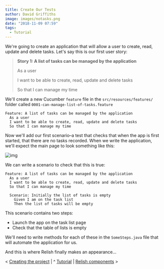 ```yaml
---
title: Create Our Tests
author: David Griffiths
image: images/notasks.png
date: "2018-11-09 07:59"
tags:
  - Tutorial
---
```



We're going to create an application that will allow a user to create, read, update and delete tasks. Let's say this is our first user story:

> **Story 1: A list of tasks can be managed by the application**
> 
> As a user
> 
> I want to be able to create, read, update and delete tasks
> 
> So that I can manage my time

We'll create a new Cucumber `feature` file in the `src/resources/features/` folder called `0001-can-manage-list-of-tasks.feature`

    Feature: A list of tasks can be managed by the application
      As a user
      I want to be able to create, read, update and delete tasks
      So that I can manage my time

Now we'll add our first scenario&#x2013;a test that checks that when the app is first started, that there are no tasks recorded. When we write the application, we'll expect the main page to look something like this:

![img](images/notasks.png)

We can write a scenario to check that this is true:

    Feature: A list of tasks can be managed by the application
      As a user
      I want to be able to create, read, update and delete tasks
      So that I can manage my time
    
      Scenario: Initially the list of tasks is empty
        Given I am on the task list
        Then the list of tasks will be empty

This scenario contains two steps:

* Launch the app on the task list page
* Check that the table of lists is empty

We'll need to write methods for each of these in the `SomeSteps.java` file that will automate the application for us.

And this is where Relish finally makes an appearance&#x2026;

&lt; [Creating the project](/#/tutorial/tutorial-1) | ^ [Tutorial](/#/tutorial/tutorial) | [Relish components](/#/tutorial/tutorial-3) &gt;
